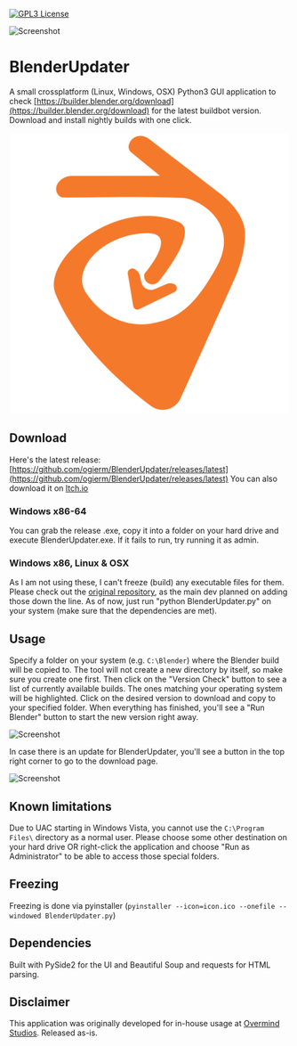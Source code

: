 [![GPL3 License](https://img.shields.io/badge/license-GPL3-blue.svg)](https://github.com/ogierm/BlenderUpdater/blob/master/LICENSE)

![Screenshot](https://raw.githubusercontent.com/ogierm/BlenderUpdater/master/screenshot.png)

# BlenderUpdater
A small crossplatform (Linux, Windows, OSX) Python3 GUI application to check [https://builder.blender.org/download](https://builder.blender.org/download) for
the latest buildbot version. Download and install nightly builds with one click.

![](/images/appicon.svg)

## Download
Here's the latest release: [https://github.com/ogierm/BlenderUpdater/releases/latest](https://github.com/ogierm/BlenderUpdater/releases/latest)
You can also download it on [Itch.io](https://fettiemettie.itch.io/blenderupdater)

### Windows x86-64
You can grab the release .exe, copy it into a folder on your hard drive and execute BlenderUpdater.exe. If it fails to run, try running it as admin.

### Windows x86, Linux & OSX
As I am not using these, I can't freeze (build) any executable files for them. Please check out the [original repository](https://github.com/ogierm/BlenderUpdater/releases/latest), as the main dev planned on adding those down the line.
As of now, just run "python BlenderUpdater.py" on your system (make sure that the dependencies are met).

## Usage
Specify a folder on your system (e.g. `C:\Blender`) where the Blender build will be copied to. The tool will not create a new directory by itself, so make sure you create one first.
Then click on the "Version Check" button to see a list of currently available builds. The ones matching your operating system will be highlighted. Click on the desired version to download and copy to your specified folder.
When everything has finished, you'll see a "Run Blender" button to start the new version right away.

![Screenshot](https://raw.githubusercontent.com/ogierm/BlenderUpdater/master/run_blender.png)

In case there is an update for BlenderUpdater, you'll see a button in the top right corner to go to the download page.

![Screenshot](https://raw.githubusercontent.com/ogierm/BlenderUpdater/master/app_update.png)

## Known limitations
Due to UAC starting in Windows Vista, you cannot use the `C:\Program Files\` directory as a
normal user. Please choose some other destination on your hard drive OR right-click
the application and choose "Run as Administrator" to be able to access those special folders.

## Freezing
Freezing is done via pyinstaller (`pyinstaller --icon=icon.ico --onefile --windowed BlenderUpdater.py`)

## Dependencies
Built with PySide2 for the UI and Beautiful Soup and requests for HTML parsing.

## Disclaimer
This application was originally developed for in-house usage at [Overmind Studios](http://www.overmind-studios.de). Released as-is.
